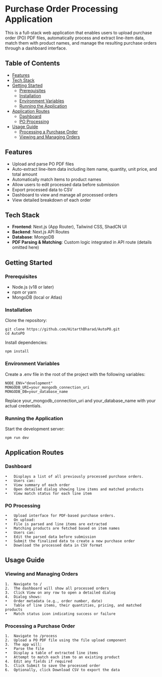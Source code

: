 # Purchase Order Processing Application

This is a full-stack web application that enables users to upload purchase order (PO) PDF files, automatically process and extract line-item data, match them with product names, and manage the resulting purchase orders through a dashboard interface.

## Table of Contents

- [Features](#features)
- [Tech Stack](#tech-stack)
- [Getting Started](#getting-started)
  - [Prerequisites](#prerequisites)
  - [Installation](#installation)
  - [Environment Variables](#environment-variables)
  - [Running the Application](#running-the-application)
- [Application Routes](#application-routes)
  - [Dashboard](#-dashboard)
  - [PO Processing](#-process-po-processing)
- [Usage Guide](#usage-guide)
  - [Processing a Purchase Order](#processing-a-purchase-order)
  - [Viewing and Managing Orders](#viewing-and-managing-orders)

## Features

- Upload and parse PO PDF files
- Auto-extract line-item data including item name, quantity, unit price, and total amount
- Automatically match items to product names
- Allow users to edit processed data before submission
- Export processed data to CSV
- Dashboard to view and manage all processed orders
- View detailed breakdown of each order

## Tech Stack

- **Frontend**: Next.js (App Router), Tailwind CSS, ShadCN UI
- **Backend**: Next.js API Routes
- **Database**: MongoDB
- **PDF Parsing & Matching**: Custom logic integrated in API route (details omitted here)

## Getting Started

### Prerequisites

- Node.js (v18 or later)
- npm or yarn
- MongoDB (local or Atlas)

### Installation

Clone the repository:

```
git clone https://github.com/HitarthBharad/AutoPO.git
cd AutoPO
```

Install dependencies:
```
npm install
```

### Environment Variables

Create a .env file in the root of the project with the following variables:
```
NODE_ENV="development"
MONGODB_URI=your_mongodb_connection_uri
MONGODB_DB=your_database_name
```

Replace your_mongodb_connection_uri and your_database_name with your actual credentials.

### Running the Application

Start the development server:
```
npm run dev
```

## Application Routes

### Dashboard
	•	Displays a list of all previously processed purchase orders.
	•	Users can:
	•	View summary of each order
	•	Open detailed dialog showing line items and matched products
	•	View match status for each line item

### PO Processing
	•	Upload interface for PDF-based purchase orders.
	•	On upload:
	•	File is parsed and line items are extracted
	•	Matching products are fetched based on item names
	•	Users can:
	•	Edit the parsed data before submission
	•	Submit the finalized data to create a new purchase order
	•	Download the processed data in CSV format

## Usage Guide

### Viewing and Managing Orders
	1.	Navigate to /
	2.	The dashboard will show all processed orders
	3.	Click View on any row to open a detailed dialog
	4.	Dialog shows:
	•	Order metadata (e.g., order number, date)
	•	Table of line items, their quantities, pricing, and matched products
	•	Match status icon indicating success or failure

### Processing a Purchase Order
	1.	Navigate to /process
	2.	Upload a PO PDF file using the file upload component
	3.	The app will:
	•	Parse the file
	•	Display a table of extracted line items
	•	Attempt to match each item to an existing product
	4.	Edit any fields if required
	5.	Click Submit to save the processed order
	6.	Optionally, click Download CSV to export the data

